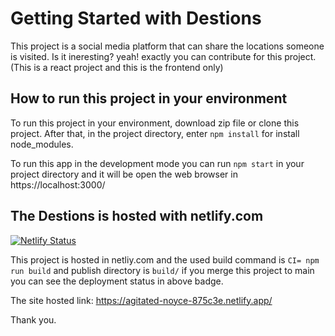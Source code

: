 # Getting Started with Destions

This project is a social media platform that can share the locations someone is visited. Is it ineresting? yeah! exactly you can contribute for this project. (This is a react project and this is the frontend only)

## How to run this project in your environment

To run this project in your environment, download zip file or clone this project. After that, in the project directory, enter `npm install` for install node_modules.

To run this app in the development mode you can run `npm start` in your project directory and it will be open the web browser in https://localhost:3000/

## The Destions is hosted with netlify.com
[![Netlify Status](https://api.netlify.com/api/v1/badges/f4b944f7-e641-4ea7-8db9-a030888e743b/deploy-status)](https://app.netlify.com/sites/agitated-noyce-875c3e/deploys) 

This project is hosted in netliy.com and the used build command is `CI= npm run build` and publish directory is `build/` if you merge this project to main you can see the deployment status in above badge.

The site hosted link: https://agitated-noyce-875c3e.netlify.app/

Thank you.
